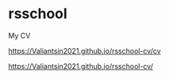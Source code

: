 # rsschool

My CV

https://Valiantsin2021.github.io/rsschool-cv/cv

https://Valiantsin2021.github.io/rsschool-cv/
